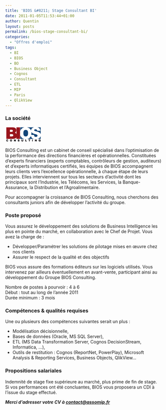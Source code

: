 ```yaml
---
title: 'BIOS &#8211; Stage Consultant BI'
date: 2011-01-05T11:53:44+01:00
author: Quentin
layout: posts
permalink: /bios-stage-consultant-bi/
categories:
  - "Offres d'emploi"
tags:
  - BI
  - BIOS
  - BO
  - Business Object
  - Cognos
  - Consultant
  - ETL
  - MIP
  - Paris
  - QlikView
---
```

### La société

<img src="/assets/uploads/2010/09/logo_bios1.png" alt="BIOS Consulting" title="BIOS Consulting" width="118" height="50" class="alignright size-full wp-image-49" /> 

BIOS Consulting est un cabinet de conseil spécialisé dans l’optimisation de la performance des directions financières et opérationnelles. Constituées d’experts financiers (experts comptables, contrôleurs de gestion, auditeurs) et d’experts informatiques certifiés, les équipes de BIOS accompagnent leurs clients vers l’excellence opérationnelle, à chaque étape de leurs projets. Elles interviennent sur tous les secteurs d’activité dont les principaux sont l’Industrie, les Télécoms, les Services, la Banque-Assurance, la Distribution et l’Agroalimentaire.

Pour accompagner la croissance de BIOS Consulting, nous cherchons des consultants juniors afin de développer l’activité du groupe.

### Poste proposé

Vous assurez le développement des solutions de Business Intelligence les plus en pointe du marché, en collaboration avec le Chef de Projet. Vous avez la charge de : 

  * Développer/Paramétrer les solutions de pilotage mises en œuvre chez nos clients
  * Assurer le respect de la qualité et des objectifs

BIOS vous assure des formations éditeurs sur les logiciels utilisés. Vous intervenez par ailleurs éventuellement en avant-vente, participant ainsi au développement du Groupe BIOS Consulting.

Nombre de postes à pourvoir : 4 à 6  
Début : tout au long de l’année 2011  
Durée minimum : 3 mois 

### Compétences & qualités requises

Une ou plusieurs des compétences suivantes serait un plus :

  * Modélisation décisionnelle,
  * Bases de données (Oracle, MS SQL Server),
  * ETL (MS Data Transformation Server, Cognos DecisionStream, Informatica, …),
  * Outils de restitution : Cognos (ReportNet, PowerPlay), Microsoft Analysis & Reporting Services, Business Objects, QlikView…

### Propositions salariales

Indemnité de stage fixe supérieure au marché, plus prime de fin de stage.  
Si vos performances ont été concluantes, BIOS vous proposera un CDI à l’issue du stage effectué.

_**Merci d’adresser votre CV à contact@assomip.fr**_

